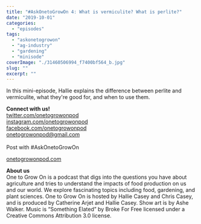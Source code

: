 ```yaml
---
title: "#AskOnetoGrowOn 4: What is vermiculite? What is perlite?"
date: "2019-10-01"
categories: 
  - "episodes"
tags: 
  - "askonetogrowon"
  - "ag-industry"
  - "gardening"
  - "minisode"
coverImage: "./31460506994_f7400bf564_b.jpg"
slug: ""
excerpt: ""
---
```


In this mini-episode, Hallie explains the difference between perlite and vermiculite, what they're good for, and when to use them.

**Connect with us!**  
[twitter.com/onetogrowonpod](https://twitter.com/onetogrowonpod)  
[instagram.com/onetogrowonpod  
](https://instagram.com/onetogrowonpod)[facebook.com/onetogrowonpod  
](https://facebook.com/onetogrowonpod)[onetogrowonpod@gmail.com  
](mailto:onetogrowonpod@gmail.com)  
Post with #AskOnetoGrowOn

[onetogrowonpod.com](http://onetogrowonpod.com)

**About us**  
One to Grow On is a podcast that digs into the questions you have about agriculture and tries to understand the impacts of food production on us and our world. We explore fascinating topics including food, gardening, and plant sciences. One to Grow On is hosted by Hallie Casey and Chris Casey, and is produced by Catherine Arjet and Hallie Casey. Show art is by Ashe Walker. Music is “Something Elated” by Broke For Free licensed under a Creative Commons Attribution 3.0 license.
